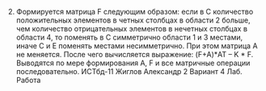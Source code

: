 2. Формируется матрица F следующим образом: если в С количество положительных 
элементов в четных столбцах в области 2 больше, чем количество отрицательных 
элементов в нечетных столбцах в области 4, то поменять в С симметрично области 1 и 3 местами,
иначе С и Е поменять местами несимметрично. При этом матрица А не меняется. 
После чего вычисляется выражение: (F+A)*AT – K * F.
Выводятся по мере формирования А, F и все матричные операции последовательно.
ИСТбд-11 Жиглов Александр 2 Вариант 4 Лаб. Работа